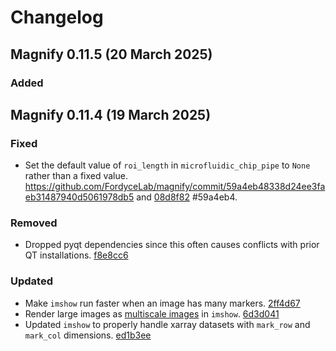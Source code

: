 # Changelog

## Magnify 0.11.5 (20 March 2025)

### Added


## Magnify 0.11.4 (19 March 2025)

### Fixed
 - Set the default value of `roi_length` in `microfluidic_chip_pipe` to `None` rather than a fixed value. https://github.com/FordyceLab/magnify/commit/59a4eb48338d24ee3faeb31487940d5061978db5 and [08d8f82](https://github.com/FordyceLab/magnify/commit/08d8f82abb0e194e27e8def9b6e6c444a8a29c97) #59a4eb4.

### Removed
 - Dropped pyqt dependencies since this often causes conflicts with prior QT installations. [f8e8cc6](https://github.com/FordyceLab/magnify/commit/f8e8cc67a1838ab7ecb592af4f1b104f122b077d)

### Updated
 - Make `imshow` run faster when an image has many markers. [2ff4d67](https://github.com/FordyceLab/magnify/commit/2ff4d678d153d82caa912518bdf750d4b382d6db)
 - Render large images as [multiscale images](https://napari.org/stable/howtos/layers/image.html#multiscale-images) in `imshow`. [6d3d041](https://github.com/FordyceLab/magnify/commit/6d3d041ecb8cd9df737a151715e5252e9c9f2b7b)
 - Updated `imshow` to properly handle xarray datasets with `mark_row` and `mark_col` dimensions. [ed1b3ee](https://github.com/FordyceLab/magnify/commit/ed1b3ee0017e3c91034942a6ad2531f32bfaa103)

